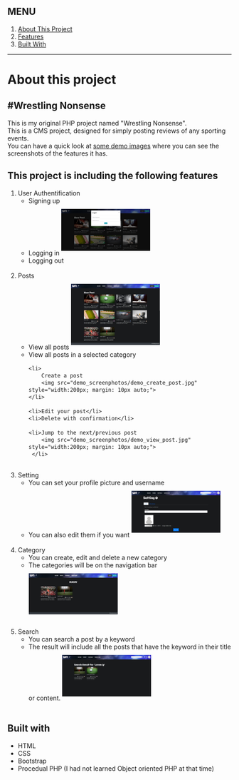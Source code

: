 <h2>MENU</h2>
<ol>
 <a href="#about">
  <li>About This Project</li>
 </a>
 <a href="#features">
  <li>Features</li>
 </a>
 <a href="#built_with">
  <li>Built With</li>
 </a>
</ol>

<hr>

<div id="about">
 <h1>About this project</h1>
 <h2>#Wrestling Nonsense</h2>
 <p>This is my original PHP project named "Wrestling Nonsense". <br>This is a CMS project, designed for simply posting reviews of any sporting events. <br>You can have a quick look at <a href="demo_screenphotos/">some demo images</a> where you can see the screenshots of the features it has.</p>
</div>



<div id="features">
 <h2>This project is including the following features</h2>
 <ol>
  <li>User Authentification
   <ul>
    <li>Signing up</li>
    <li>Logging in
    <img src="demo_screenphotos/demo_login.jpg" style="width:200px; margin: 10px auto;"></li>
    <li>Logging out</li>
   </ul>
  </li><br>
  
  <li>Posts
   
   <ul>
    <li>
        View all posts
        <img src="demo_screenphotos/demo_top.jpg" style="width:200px; margin: 10px auto;">
    </li>
    <li>View all posts in a selected category</li>
    
    <li>
        Create a post
        <img src="demo_screenphotos/demo_create_post.jpg" style="width:200px; margin: 10px auto;">
    </li>
    
    <li>Edit your post</li>
    <li>Delete with confirmation</li>    
    
    <li>Jump to the next/previous post
        <img src="demo_screenphotos/demo_view_post.jpg" style="width:200px; margin: 10px auto;">
     </li>
    
   </ul>  
  </li><br>
  
  <li>Setting
   <ul>
    <li>You can set your profile picture and username</li>
    <li>You can also edit them if you want
    <img src="demo_screenphotos/demo_setting.jpg" style="width:200px; margin: 10px auto;">
    </li>
   </ul>
  </li><br>
  
  <li>Category
   <ul>
    <li>You can create, edit and delete a new category</li>
    <li>The categories will be on the navigation bar</li>
    <img src="demo_screenphotos/demo_category.jpg" style="width:200px; margin: 10px auto;">
   </ul>
  </li><br>
  
  <li>Search
   <ul>
    <li>You can search a post by a keyword</li>
    <li>The result will include all the posts that have the keyword in their title or content.
    <img src="demo_screenphotos/demo_searh.jpg" style="width:200px; margin: 10px auto;"></li>
    </ul>
  </li><br>
  
 </ol>
</div>


<div id="built_with"> 
 <h2>Built with</h2>
 <ul>
  <li>HTML</li>
  <li>CSS</li>
  <li>Bootstrap</li>
  <li>Procedual PHP (I had not learned Object oriented PHP at that time)</li>
 </ul>
</div>

